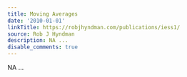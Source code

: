 ```yaml
---
title: Moving Averages
date: '2010-01-01'
linkTitle: https://robjhyndman.com/publications/iess1/
source: Rob J Hyndman
description: NA ...
disable_comments: true
---
```

NA ...